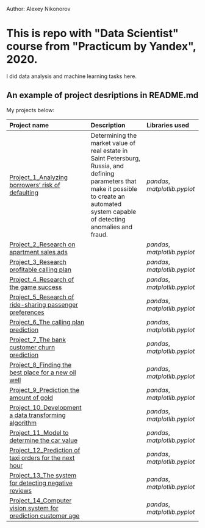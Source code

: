 Author: Alexey Nikonorov <br />

# This is repo with "Data Scientist" course from "Practicum by Yandex", 2020.

I did data analysis and machine learning tasks here.

## An example of project desriptions in README.md

My projects below:

| Project name | Description | Libraries used | 
| :---------------------- | :---------------------- | :---------------------- |
| [Project_1_Analyzing borrowers’ risk of defaulting](Project_1_Analyzing_borrowers’_risk_of_defaulting) | Determining the market value of real estate in Saint Petersburg, Russia, and defining parameters that make it possible to create an automated system capable of detecting anomalies and fraud. | *pandas*, *matplotlib.pyplot* |
| [Project_2_Research on apartment sales ads](real_estate) |  | *pandas*, *matplotlib.pyplot* |
| [Project_3_Research profitable calling plan](real_estate) |  | *pandas*, *matplotlib.pyplot* |
| [Project_4_Research of the game success](real_estate) |  | *pandas*, *matplotlib.pyplot* |
| [Project_5_Research of ride-sharing passenger preferences](real_estate) |  | *pandas*, *matplotlib.pyplot* |
| [Project_6_The calling plan prediction](real_estate) |  | *pandas*, *matplotlib.pyplot* |
| [Project_7_The bank customer churn prediction](real_estate) |  | *pandas*, *matplotlib.pyplot* |
| [Project_8_Finding the best place for a new oil well](real_estate) |  | *pandas*, *matplotlib.pyplot* |
| [Project_9_Prediction the amount of gold](real_estate) |  | *pandas*, *matplotlib.pyplot* |
| [Project_10_Development a data transforming algorithm](real_estate) |  | *pandas*, *matplotlib.pyplot* |
| [Project_11_Model to determine the car value](real_estate) |  | *pandas*, *matplotlib.pyplot* |
| [Project_12_Prediction of taxi orders for the next hour](real_estate) |  | *pandas*, *matplotlib.pyplot* |
| [Project_13_The system for detecting negative reviews](real_estate) |  | *pandas*, *matplotlib.pyplot* |
| [Project_14_Computer vision system for prediction customer age](real_estate) |  | *pandas*, *matplotlib.pyplot* |
